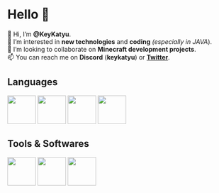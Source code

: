 # Hello 👋

👋 Hi, I’m **@KeyKatyu**.  
👀 I’m interested in **new technologies** and **coding** *(especially in JAVA*).  
💞️ I’m looking to collaborate on **Minecraft development projects**.  
📫 You can reach me on **Discord** (**keykatyu**) or [**Twitter**](https://twitter.com/KeyKatyu).

## **Languages**  
<img height=64 width=64 src="https://cdn.jsdelivr.net/gh/devicons/devicon@latest/icons/java/java-plain.svg"/> <img height=64 width=64 src="https://cdn.jsdelivr.net/gh/devicons/devicon@latest/icons/python/python-original.svg"/> <img height=64 width=64 src="https://cdn.jsdelivr.net/gh/devicons/devicon@latest/icons/html5/html5-original.svg"/> <img height=64 width=64 src="https://cdn.jsdelivr.net/gh/devicons/devicon@latest/icons/css3/css3-original.svg"/>

## **Tools & Softwares**
<img height=64 width=64 src="https://cdn.jsdelivr.net/gh/devicons/devicon@latest/icons/intellij/intellij-original.svg"/> <img height=64 width=64 src="https://cdn.jsdelivr.net/gh/devicons/devicon@latest/icons/vscode/vscode-original.svg"/> <img height=64 width=64 src="https://cdn.jsdelivr.net/gh/devicons/devicon@latest/icons/git/git-original.svg"/>
